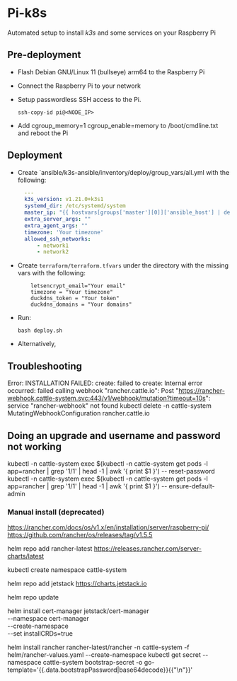 # Pi-k8s

Automated setup to install _k3s_ and some services on your Raspberry Pi

## Pre-deployment

- Flash Debian GNU/Linux 11 (bullseye) arm64 to the Raspberry Pi
- Connect the Raspberry Pi to your network
- Setup passwordless SSH access to the Pi.

    ```shell
    ssh-copy-id pi@<NODE_IP>
    ```

- Add cgroup_memory=1 cgroup_enable=memory to /boot/cmdline.txt and reboot the Pi

## Deployment

- Create `ansible/k3s-ansible/inventory/deploy/group_vars/all.yml with the following:

    ```yaml
      ---
      k3s_version: v1.21.0+k3s1
      systemd_dir: /etc/systemd/system
      master_ip: "{{ hostvars[groups['master'][0]]['ansible_host'] | default(groups['master'][0]) }}"
      extra_server_args: ""
      extra_agent_args: ""
      timezone: 'Your timezone'
      allowed_ssh_networks:
          - network1
          - network2
    ```

- Create `terraform/terraform.tfvars` under the directory with the missing vars with the following:

  ```hcl
      letsencrypt_email="Your email"
      timezone = "Your timezone"
      duckdns_token = "Your token"
      duckdns_domains = "Your domains"
  ```

- Run:

    ```shell
    bash deploy.sh
    ```

- Alternatively,

## Troubleshooting

Error: INSTALLATION FAILED: create: failed to create: Internal error occurred: failed calling webhook "rancher.cattle.io": Post "https://rancher-webhook.cattle-system.svc:443/v1/webhook/mutation?timeout=10s": service "rancher-webhook" not found
kubectl delete -n cattle-system MutatingWebhookConfiguration rancher.cattle.io

## Doing an upgrade and username and password not working

kubectl -n cattle-system exec $(kubectl -n cattle-system get pods -l app=rancher | grep '1/1' | head -1 | awk '{ print $1 }') -- reset-password
kubectl  -n cattle-system exec $(kubectl -n cattle-system get pods -l app=rancher | grep '1/1' | head -1 | awk '{ print $1 }') -- ensure-default-admin

### Manual install (deprecated)

<https://rancher.com/docs/os/v1.x/en/installation/server/raspberry-pi/>
<https://github.com/rancher/os/releases/tag/v1.5.5>

helm repo add rancher-latest <https://releases.rancher.com/server-charts/latest>

kubectl create namespace cattle-system

helm repo add jetstack <https://charts.jetstack.io>

helm repo update

helm install cert-manager jetstack/cert-manager \
  --namespace cert-manager \
  --create-namespace \
  --set installCRDs=true

helm install rancher rancher-latest/rancher -n cattle-system -f helm/rancher-values.yaml --create-namespace
kubectl get secret --namespace cattle-system bootstrap-secret -o go-template='{{.data.bootstrapPassword|base64decode}}{{"\n"}}'
